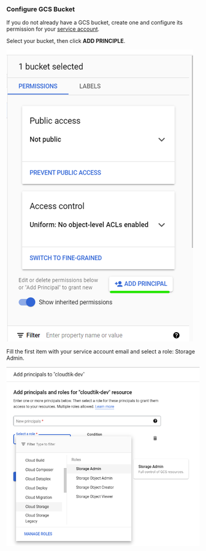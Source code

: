 ### Configure GCS Bucket

If you do not already have a GCS bucket, create one and configure its permission for your [service account](https://cloud.google.com/docs/authentication/getting-started#creating_a_service_account).

Select your bucket, then click **ADD PRINCIPLE**.

![gcs-bucket](../../image/gcs-bucket.png)

Fill the first item with your service account email and select a role: Storage Admin.

![gcs-bucket-principle](../../image/gcs-bucket-principle.png)
